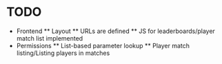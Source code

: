 # TODO

* Frontend
** Layout
** URLs are defined
** JS for leaderboards/player match list implemented
* Permissions
** List-based parameter lookup
** Player match listing/Listing players in matches
